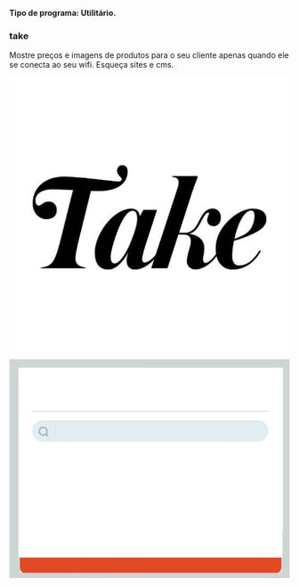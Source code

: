 **Tipo de programa: Utilitário.**

### take
Mostre preços e imagens de produtos para o seu cliente apenas quando ele se conecta ao seu wifi. Esqueça sites e cms.

![Logo](take.jpg)
![Logo](take.png)
